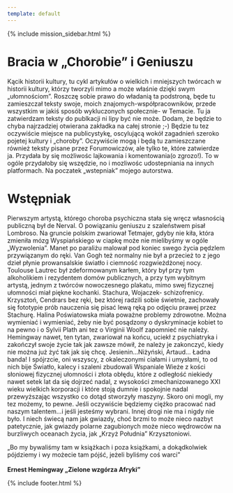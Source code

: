 ```yaml
---
template: default
---
```

{% include mission_sidebar.html %}
  
   <div class="w3-row w3-padding-64">
    <div class="w3-twothird w3-container">
      <h1 class="w3-text-teal">Bracia w „Chorobie” i Geniuszu</h1>
      <p>Kącik historii kultury, tu cykl artykułów o wielkich i mniejszych twórcach w historii kultury, którzy tworzyli mimo a może właśnie dzięki swym „ułomnościom”. Roszczę sobie prawo do władanią ta podstroną, będe tu zamieszczał teksty swoje, moich znajomych-współpracowników, przede wszystkim w jakiś sposób wykluczonych społecznie- w Temacie. Tu ja zatwierdzam teksty do publkacji ni lipy być nie może. Dodam, że będzie to chyba najrzadziej otwierana zakładka na całej stronie ;-) Będzie tu tez oczywiście miejsce na publicystykę, oscylującą wokół zagadnień szeroko pojetej kultury i „choroby”. Oczywiście mogą i będą tu zamieszczane również teksty pisane przez Forumowiczów, ale tylko te, które zatwierdze ja.
Przydała by się możliwośc lajkowania i komentowania(o zgrozo!). To w ogóle przydałoby się wszędzie, no i mozliwośc udostepniania na innych platformach.
Na poczatek „wstepniak” mojego autorstwa.
</p>
    </div>
    <div class="w3-twothird w3-container">
      <h1 class="w3-text-teal">Wstępniak</h1>
      <p>Pierwszym artystą, którego choroba psychiczna stała się wręcz własnością publiczną był de Nerval. O
powiązaniu geniuszu z szaleństwem pisał Lombroso. Na gruncie polskim zwariował Tetmajer, gdyby nie
kiła, która zmieniła mózg Wyspiańskiego w ciapkę może nie mielibyśmy w ogóle „Wyzwolenia”. Manet
po paraliżu malował pod koniec swego życia pędzlem przywiązanym do ręki. Van Gogh też normalny nie
był a przecież to z jego dzieł płynie prowansalskie światło i ciemność rozgwieżdżonej nocy. Toulouse
Lautrec był zdeformowanym karłem, który był przy tym alkoholikiem i rezydentem domów publicznych,
a przy tym wybitnym artystą, jednym z twórców nowoczesnego plakatu, mimo swej fizycznej ułomności
miał piękne kochanki. Stachura, Wojaczek- schizofrenicy. Krzysztoń, Cendrars bez ręki, bez której radzili
sobie świetnie, zachowały się fototypie prób nauczenia się pisać lewą ręką po odjęciu prawej przez
Stachurę. Halina Poświatowska miała poważne problemy zdrowotne. Można wymieniać i wymieniać,
żeby nie być posądzony o dyskryminacje kobiet to na pewno i o Sylvii Plath ani tez o Virginii Woolf
zapomnieć nie należy. Hemingway nawet, ten tytan, zwariował na końcu, uciekł z psychiatryka i
zakończył swoje życie tak jak zawsze mówił, że należy je zakonczyć, kiedy nie można już żyć tak jak się
chcę. Jesienin...Niżyński, Artaud...
Ładna banda! I spójrzcie, oni wszyscy, z okaleczonymi ciałami i umysłami, to od nich bije Światło,
kalecy i szaleni zbudowali Wspaniale Wieże z kości słoniowej fizycznej ułomności i złota obłędu, które z
odległość niekiedy nawet setek lat da się dojrzeć nadal, z wysokości zmechanizowanego XXI wieku
wielkich korporacji i które stoją dumnie i spokojnie nadal przewyższając wszystko co dotąd stworzyły
maszyny. Skoro oni mogli, my tez możemy, to pewne. Jeśli oczywiście będziemy ciężko pracować nad
naszym talentem...i jeśli jesteśmy wybrani. Innej drogi nie ma i nigdy nie było. I niech świecą nam jak
gwiazdy, choć brzmi to może nieco nazbyt patetycznie, jak gwiazdy polarne zagubionych może nieco
wędrowców na burzliwych oceanach życia, jak „Krzyż Południa” Krzysztoniowi.
</p>
    </div>
   <div class="w3-third w3-container">
      <p class="w3-border w3-padding-large w3-padding-32 w3-center">
      „Bo my bywaliśmy tam w książkach i poza książkami, a dokądkolwiek pójdziemy i wy możecie tam
pójść, jeżeli byliśmy coś warci”
<br><br><b>Ernest Hemingway „Zielone wzgórza Afryki”</b>
</p>
    </div>
</div>

 {% include footer.html %}
<!-- END MAIN -->
</div>
